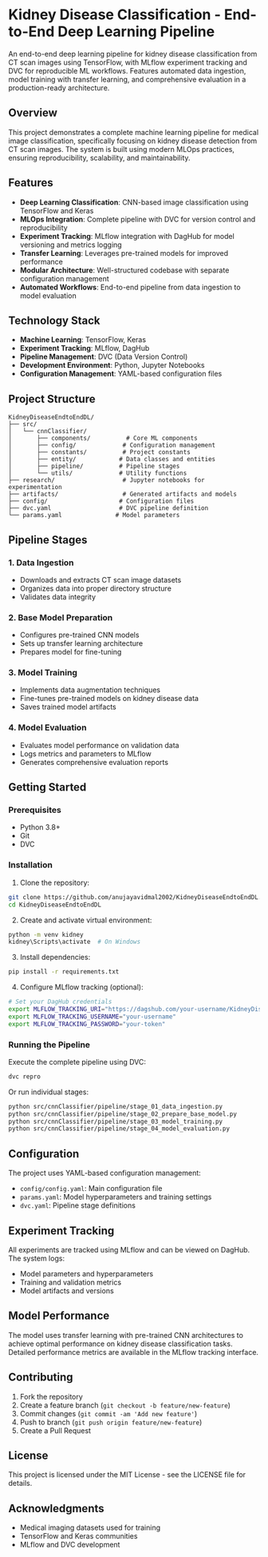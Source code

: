 # Kidney Disease Classification - End-to-End Deep Learning Pipeline

An end-to-end deep learning pipeline for kidney disease classification from CT scan images using TensorFlow, with MLflow experiment tracking and DVC for reproducible ML workflows. Features automated data ingestion, model training with transfer learning, and comprehensive evaluation in a production-ready architecture.

## Overview

This project demonstrates a complete machine learning pipeline for medical image classification, specifically focusing on kidney disease detection from CT scan images. The system is built using modern MLOps practices, ensuring reproducibility, scalability, and maintainability.

## Features

- **Deep Learning Classification**: CNN-based image classification using TensorFlow and Keras
- **MLOps Integration**: Complete pipeline with DVC for version control and reproducibility  
- **Experiment Tracking**: MLflow integration with DagHub for model versioning and metrics logging
- **Transfer Learning**: Leverages pre-trained models for improved performance
- **Modular Architecture**: Well-structured codebase with separate configuration management
- **Automated Workflows**: End-to-end pipeline from data ingestion to model evaluation

## Technology Stack

- **Machine Learning**: TensorFlow, Keras
- **Experiment Tracking**: MLflow, DagHub
- **Pipeline Management**: DVC (Data Version Control)
- **Development Environment**: Python, Jupyter Notebooks
- **Configuration Management**: YAML-based configuration files

## Project Structure

```
KidneyDiseaseEndtoEndDL/
├── src/
│   └── cnnClassifier/
│       ├── components/          # Core ML components
│       ├── config/             # Configuration management
│       ├── constants/          # Project constants
│       ├── entity/            # Data classes and entities
│       ├── pipeline/          # Pipeline stages
│       └── utils/             # Utility functions
├── research/                   # Jupyter notebooks for experimentation
├── artifacts/                  # Generated artifacts and models
├── config/                    # Configuration files
├── dvc.yaml                   # DVC pipeline definition
└── params.yaml               # Model parameters
```

## Pipeline Stages

### 1. Data Ingestion
- Downloads and extracts CT scan image datasets
- Organizes data into proper directory structure
- Validates data integrity

### 2. Base Model Preparation  
- Configures pre-trained CNN models
- Sets up transfer learning architecture
- Prepares model for fine-tuning

### 3. Model Training
- Implements data augmentation techniques
- Fine-tunes pre-trained models on kidney disease data
- Saves trained model artifacts

### 4. Model Evaluation
- Evaluates model performance on validation data
- Logs metrics and parameters to MLflow
- Generates comprehensive evaluation reports

## Getting Started

### Prerequisites
- Python 3.8+
- Git
- DVC

### Installation

1. Clone the repository:
```bash
git clone https://github.com/anujayavidmal2002/KidneyDiseaseEndtoEndDL.git
cd KidneyDiseaseEndtoEndDL
```

2. Create and activate virtual environment:
```bash
python -m venv kidney
kidney\Scripts\activate  # On Windows
```

3. Install dependencies:
```bash
pip install -r requirements.txt
```

4. Configure MLflow tracking (optional):
```bash
# Set your DagHub credentials
export MLFLOW_TRACKING_URI="https://dagshub.com/your-username/KidneyDiseaseEndtoEndDL.mlflow"
export MLFLOW_TRACKING_USERNAME="your-username"  
export MLFLOW_TRACKING_PASSWORD="your-token"
```

### Running the Pipeline

Execute the complete pipeline using DVC:
```bash
dvc repro
```

Or run individual stages:
```bash
python src/cnnClassifier/pipeline/stage_01_data_ingestion.py
python src/cnnClassifier/pipeline/stage_02_prepare_base_model.py
python src/cnnClassifier/pipeline/stage_03_model_training.py
python src/cnnClassifier/pipeline/stage_04_model_evaluation.py
```

## Configuration

The project uses YAML-based configuration management:

- `config/config.yaml`: Main configuration file
- `params.yaml`: Model hyperparameters and training settings
- `dvc.yaml`: Pipeline stage definitions

## Experiment Tracking

All experiments are tracked using MLflow and can be viewed on DagHub. The system logs:
- Model parameters and hyperparameters
- Training and validation metrics
- Model artifacts and versions

## Model Performance

The model uses transfer learning with pre-trained CNN architectures to achieve optimal performance on kidney disease classification tasks. Detailed performance metrics are available in the MLflow tracking interface.

## Contributing

1. Fork the repository
2. Create a feature branch (`git checkout -b feature/new-feature`)
3. Commit changes (`git commit -am 'Add new feature'`)
4. Push to branch (`git push origin feature/new-feature`)
5. Create a Pull Request

## License

This project is licensed under the MIT License - see the LICENSE file for details.

## Acknowledgments

- Medical imaging datasets used for training
- TensorFlow and Keras communities
- MLflow and DVC development
